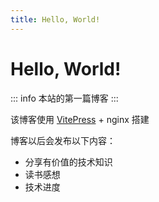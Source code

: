 ```yaml
---
title: Hello, World!
---
```


# Hello, World!

::: info 
本站的第一篇博客
:::

该博客使用 [VitePress](https://vitepress.dev/zh/) + nginx 搭建

博客以后会发布以下内容：

- 分享有价值的技术知识
- 读书感想
- 技术进度
